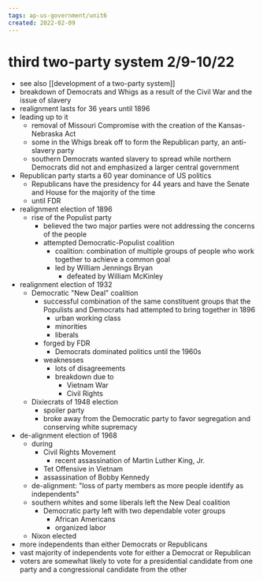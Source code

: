 ```yaml
---
tags: ap-us-government/unit6 
created: 2022-02-09
---
```


# third two-party system 2/9-10/22

- see also [[development of a two-party system]]
- breakdown of Democrats and Whigs as a result of the Civil War and the issue of slavery
- realignment lasts for 36 years until 1896
- leading up to it
	- removal of Missouri Compromise with the creation of the Kansas-Nebraska Act
	- some in the Whigs break off to form the Republican party, an anti-slavery party
	- southern Democrats wanted slavery to spread while northern Democrats did not and emphasized a larger central government
- Republican party starts a 60 year dominance of US politics
	- Republicans have the presidency for 44 years and have the Senate and House for the majority of the time
	- until FDR
- realignment election of 1896
	- rise of the Populist party
		- believed the two major parties were not addressing the concerns of the people
		- attempted Democratic-Populist coalition
			- coalition: combination of multiple groups of people who work together to achieve a common goal
			- led by William Jennings Bryan
				- defeated by William McKinley
- realignment election of 1932
	- Democratic "New Deal" coalition
		- successful combination of the same constituent groups that the Populists and Democrats had attempted to bring together in 1896
			- urban working class
			- minorities
			- liberals
		- forged by FDR
			- Democrats dominated politics until the 1960s
		- weaknesses
			- lots of disagreements
			- breakdown due to
				- Vietnam War
				- Civil Rights
	- Dixiecrats of 1948 election
		- spoiler party
		- broke away from the Democratic party to favor segregation and conserving white supremacy
- de-alignment election of 1968
	- during
		- Civil Rights Movement
			- recent assassination of Martin Luther King, Jr.
		- Tet Offensive in Vietnam
		- assassination of Bobby Kennedy
	- de-alignment: "loss of party members as more people identify as independents"
	- southern whites and some liberals left the New Deal coalition
		- Democratic party left with two dependable voter groups
			- African Americans
			- organized labor
	- Nixon elected
- more independents than either Democrats or Republicans
- vast majority of independents vote for either a Democrat or Republican
- voters are somewhat likely to vote for a presidential candidate from one party and a congressional candidate from the other 
